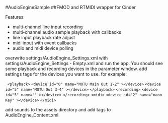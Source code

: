 #AudioEngineSample
##FMOD and RTMIDI wrapper for Cinder

Features:

- multi-channel line input recording
- multi-channel audio sample playback with callbacks
- line input playback rate adjust
- midi input with event callbacks
- audio and midi device polling

overwrite settings/AudioEngine_Settings.xml with settings/AudioEngine_Settings - Empty.xml 
and run the app. You should see some playback and recording devices in the parameter window.
add settings tags for the devices you want to use. for example:

`
<playback>`
	`<device id="0" name="MOTU Main Out 1-2" ></device>`
	`<device id="5" name="MOTU Out 3-4" ></device>`
`</playback>`
`<recording>`
	`<device id="5" name="" ></device>`
`</recording>`
`<midi>`
	`<device id="2" name="nano Key" ></device>`
`</midi>`

add sounds to the assets directory and add tags to AudioEngine_Content.xml
